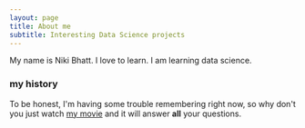 ```yaml
---
layout: page
title: About me
subtitle: Interesting Data Science projects
---
```


My name is Niki Bhatt. I love to learn. I am learning data science.

### my history

To be honest, I'm having some trouble remembering right now, so why don't you just watch [my movie](http://en.wikipedia.org/wiki/The_Princess_Bride_%28film%29) and it will answer **all** your questions.
